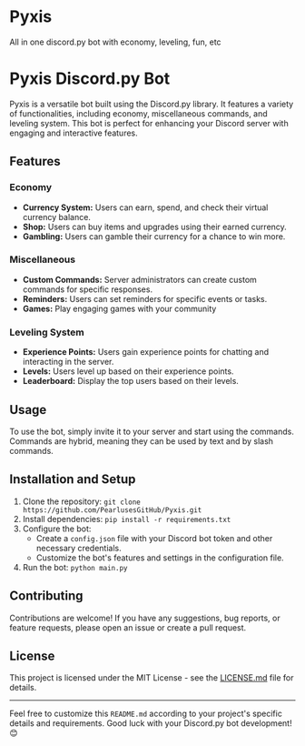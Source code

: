 # Pyxis
All in one discord.py bot with economy, leveling, fun, etc
# Pyxis Discord.py Bot

Pyxis is a versatile bot built using the Discord.py library. It features a variety of functionalities, including economy, miscellaneous commands, and leveling system. This bot is perfect for enhancing your Discord server with engaging and interactive features.

## Features

### Economy
- **Currency System:** Users can earn, spend, and check their virtual currency balance.
- **Shop:** Users can buy items and upgrades using their earned currency.
- **Gambling:** Users can gamble their currency for a chance to win more.

### Miscellaneous
- **Custom Commands:** Server administrators can create custom commands for specific responses.
- **Reminders:** Users can set reminders for specific events or tasks.
- **Games:** Play engaging games with your community

### Leveling System
- **Experience Points:** Users gain experience points for chatting and interacting in the server.
- **Levels:** Users level up based on their experience points.
- **Leaderboard:** Display the top users based on their levels.

## Usage

To use the bot, simply invite it to your server and start using the commands. Commands are hybrid, meaning they can be used by text and by slash commands.

## Installation and Setup

1. Clone the repository: `git clone https://github.com/PearlusesGitHub/Pyxis.git`
2. Install dependencies: `pip install -r requirements.txt`
3. Configure the bot:
   - Create a `config.json` file with your Discord bot token and other necessary credentials.
   - Customize the bot's features and settings in the configuration file.
4. Run the bot: `python main.py`

## Contributing

Contributions are welcome! If you have any suggestions, bug reports, or feature requests, please open an issue or create a pull request.

## License

This project is licensed under the MIT License - see the [LICENSE.md](LICENSE.md) file for details.

---

Feel free to customize this `README.md` according to your project's specific details and requirements. Good luck with your Discord.py bot development! 😊
